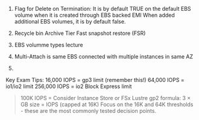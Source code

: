 1) Flag for Delete on Termination:
   It is by default TRUE on the default EBS volume when it is created through EBS backed EMI
   When added additional EBS volumes, it is by default false.

2) Recycle bin
   Archive Tier
   Fast snapshot restore (FSR)

3) EBS volumme types lecture
4) Multi-Attach is same EBS connected with multiple instances in same AZ

5) 
Key Exam Tips:
16,000 IOPS = gp3 limit (remember this!)
64,000 IOPS = io1/io2 limit
256,000 IOPS = io2 Block Express limit
>100K IOPS = Consider Instance Store or FSx Lustre
gp2 formula: 3 × GB size = IOPS (capped at 16K)
Focus on the 16K and 64K thresholds - these are the most commonly tested decision points.
